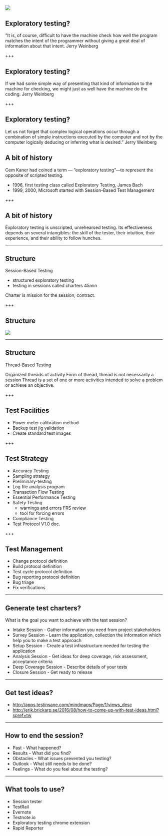 ![](http://static.bbci.co.uk/schoolradio/images/ic/qe//width/960/schoolradio/history/since1948/space/space_exploration.jpg)
---

## Exploratory testing?

"It is, of course, difficult to have the machine check how well the program matches the intent of the programmer without giving a great deal of information about that intent.
Jerry Weinberg

+++

## Exploratory testing?

If we had some simple way of presenting that kind of information to the machine for checking, we might just as well have the machine do the coding.
Jerry Weinberg

+++

## Exploratory testing?

Let us not forget that complex logical operations occur through a combination of simple instructions executed by the computer and not by the computer logically deducing or inferring what is desired.”
Jerry Weinberg

## A bit of history

Cem Kaner had coined a term — ”exploratory testing”—to represent the opposite of scripted testing.

- 1996, first testing class called Exploratory Testing, James Bach
- 1999, 2000, Microsoft started with Session-Based Test Management

+++
## A bit of history

Exploratory testing is unscripted, unrehearsed testing. Its effectiveness depends on several intangibles: the skill of the tester, their intuition, their experience, and their ability to follow hunches.

---

## Structure

Session-Based Testing
- structured exploratory testing
- testing in sessions called charters 45min

Charter is mission for the session, contract.

+++

## Structure
![](https://lh6.googleusercontent.com/OpMOeoF5eo89g7y2xJH6WVALewHHJ3E5mV6Gwvqvbg6d0P8FMFLhzCZOVvtBdvxm6s6TPbSFwzVk3-E=w1920-h1032-rw)

---

## Structure

Thread-Based Testing

Organized threads of activity
Form of thread, thread is not necessarily a session
Thread is a set of one or more activities intended to solve a problem or achieve an objective.

+++

## Test Facilities

* Power meter calibration method
* Backup test jig validation
* Create standard test images

+++

## Test Strategy

* Accuracy Testing
* Sampling strategy
* Preliminary-testing
* Log file analysis program
* Transaction Flow Testing
* Essential Performance Testing
* Safety Testing
   - warnings and errors FRS review
   - tool for forcing errors
* Compliance Testing
* Test Protocol V1.0 doc.

+++

## Test Management

* Change protocol definition
* Build protocol definition
* Test cycle protocol definition
* Bug reporting protocol definition
* Bug triage
* Fix verifications

---

## Generate test charters?

What is the goal you want to achieve with the test session?

* Intake Session - Gather information you need from project stakeholders
* Survey Session - Learn the application, collection the information which help you to make a test approach
* Setup Session - Create a test infrastructure needed for testing the application
* Analysis Session - Get ideas for deep coverage, risk assessment, acceptance criteria
* Deep Coverage Session - Describe details of your tests
* Closure Session - Get ready to release

---

## Get test ideas?

* http://apps.testinsane.com/mindmaps/Page/1/views_desc
* http://erik.brickarp.se/2016/08/how-to-come-up-with-test-ideas.html?spref=tw

---

## How to end the session?

* Past - What happened?
* Results - What did you find?
* Obstacles - What issues prevented you testing?
* Outlook - What still needs to be done?
* Feelings - What do you feel about the testing?

---

## What tools to use?

* Session tester
* TestRail
* Evernote
* Testnote.io
* Exploratory testing chrome extension
* Rapid Reporter
